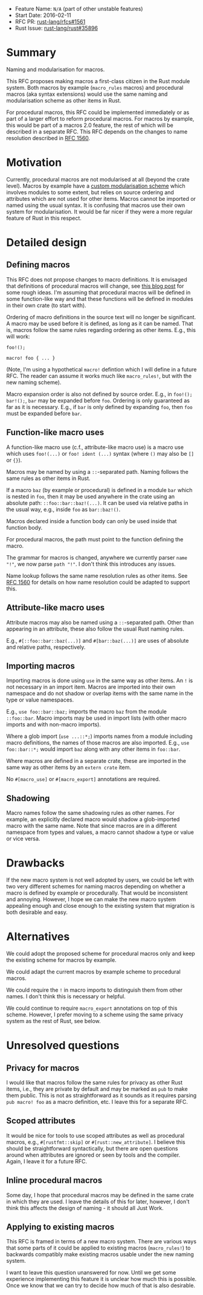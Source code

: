 - Feature Name: `N/A` (part of other unstable features)
- Start Date: 2016-02-11
- RFC PR: [rust-lang/rfcs#1561](https://github.com/rust-lang/rfcs/pull/1561)
- Rust Issue: [rust-lang/rust#35896](https://github.com/rust-lang/rust/issues/35896)

# Summary
[summary]: #summary

Naming and modularisation for macros.

This RFC proposes making macros a first-class citizen in the Rust module system.
Both macros by example (`macro_rules` macros) and procedural macros (aka syntax
extensions) would use the same naming and modularisation scheme as other items
in Rust.

For procedural macros, this RFC could be implemented immediately or as part of a
larger effort to reform procedural macros. For macros by example, this would be
part of a macros 2.0 feature, the rest of which will be described in a separate
RFC. This RFC depends on the changes to name resolution described in
[RFC 1560](https://github.com/rust-lang/rfcs/pull/1560).

# Motivation
[motivation]: #motivation

Currently, procedural macros are not modularised at all (beyond the crate
level). Macros by example have a [custom modularisation
scheme](https://github.com/rust-lang/rfcs/blob/master/text/0453-macro-reform.md)
which involves modules to some extent, but relies on source ordering and
attributes which are not used for other items. Macros cannot be imported or
named using the usual syntax. It is confusing that macros use their own system
for modularisation. It would be far nicer if they were a more regular feature of
Rust in this respect.


# Detailed design
[design]: #detailed-design

## Defining macros

This RFC does not propose changes to macro definitions. It is envisaged that
definitions of procedural macros will change, see [this blog post](http://ncameron.org/blog/macro-plans-syntax/)
for some rough ideas. I'm assuming that procedural macros will be defined in
some function-like way and that these functions will be defined in modules in
their own crate (to start with).

Ordering of macro definitions in the source text will no longer be significant.
A macro may be used before it is defined, as long as it can be named. That is,
macros follow the same rules regarding ordering as other items. E.g., this will
work:

```
foo!();

macro! foo { ... }
```

(Note, I'm using a hypothetical `macro!` defintion which I will define in a future
RFC. The reader can assume it works much like `macro_rules!`, but with the new
naming scheme).

Macro expansion order is also not defined by source order. E.g., in `foo!(); bar!();`,
`bar` may be expanded before `foo`. Ordering is only guaranteed as far as it is
necessary. E.g., if `bar` is only defined by expanding `foo`, then `foo` must be
expanded before `bar`.

## Function-like macro uses

A function-like macro use (c.f., attribute-like macro use) is a macro use which
uses `foo!(...)` or `foo! ident (...)` syntax (where `()` may also be `[]` or `{}`).

Macros may be named by using a `::`-separated path. Naming follows the same
rules as other items in Rust.

If a macro `baz` (by example or procedural) is defined in a module `bar` which
is nested in `foo`, then it may be used anywhere in the crate using an
absolute path: `::foo::bar::baz!(...)`. It can be used via relative paths in the
usual way, e.g., inside `foo` as `bar::baz!()`.

Macros declared inside a function body can only be used inside that function
body.

For procedural macros, the path must point to the function defining the macro.

The grammar for macros is changed, anywhere we currently parser `name "!"`, we
now parse `path "!"`. I don't think this introduces any issues.

Name lookup follows the same name resolution rules as other items. See [RFC
1560](https://github.com/rust-lang/rfcs/pull/1560) for details on how name
resolution could be adapted to support this.

## Attribute-like macro uses

Attribute macros may also be named using a `::`-separated path. Other than
appearing in an attribute, these also follow the usual Rust naming rules.

E.g., `#[::foo::bar::baz(...)]` and `#[bar::baz(...)]` are uses of absolute and
relative paths, respectively.


## Importing macros

Importing macros is done using `use` in the same way as other items. An `!` is
not necessary in an import item. Macros are imported into their own namespace
and do not shadow or overlap items with the same name in the type or value
namespaces.

E.g., `use foo::bar::baz;` imports the macro `baz` from the module `::foo::bar`.
Macro imports may be used in import lists (with other macro imports and with
non-macro imports).

Where a glob import (`use ...::*;`) imports names from a module including macro
definitions, the names of those macros are also imported. E.g., `use
foo::bar::*;` would import `baz` along with any other items in `foo::bar`.

Where macros are defined in a separate crate, these are imported in the same way
as other items by an `extern crate` item.

No `#[macro_use]` or `#[macro_export]` annotations are required.


## Shadowing

Macro names follow the same shadowing rules as other names. For example, an
explicitly declared macro would shadow a glob-imported macro with the same name.
Note that since macros are in a different namespace from types and values, a
macro cannot shadow a type or value or vice versa.


# Drawbacks
[drawbacks]: #drawbacks

If the new macro system is not well adopted by users, we could be left with two
very different schemes for naming macros depending on whether a macro is defined
by example or procedurally. That would be inconsistent and annoying. However, I
hope we can make the new macro system appealing enough and close enough to the
existing system that migration is both desirable and easy.


# Alternatives
[alternatives]: #alternatives

We could adopt the proposed scheme for procedural macros only and keep the
existing scheme for macros by example.

We could adapt the current macros by example scheme to procedural macros.

We could require the `!` in macro imports to distinguish them from other names.
I don't think this is necessary or helpful.

We could continue to require `macro_export` annotations on top of this scheme.
However, I prefer moving to a scheme using the same privacy system as the rest
of Rust, see below.


# Unresolved questions
[unresolved]: #unresolved-questions

## Privacy for macros

I would like that macros follow the same rules for privacy as other Rust items,
i.e., they are private by default and may be marked as `pub` to make them
public. This is not as straightforward as it sounds as it requires parsing `pub
macro! foo` as a macro definition, etc. I leave this for a separate RFC.

## Scoped attributes

It would be nice for tools to use scoped attributes as well as procedural
macros, e.g., `#[rustfmt::skip]` or `#[rust::new_attribute]`. I believe this
should be straightforward syntactically, but there are open questions around
when attributes are ignored or seen by tools and the compiler. Again, I leave it
for a future RFC.

## Inline procedural macros

Some day, I hope that procedural macros may be defined in the same crate in
which they are used. I leave the details of this for later, however, I don't
think this affects the design of naming - it should all Just Work.

## Applying to existing macros

This RFC is framed in terms of a new macro system. There are various ways that
some parts of it could be applied to existing macros (`macro_rules!`) to
backwards compatibly make existing macros usable under the new naming system.

I want to leave this question unanswered for now. Until we get some experience
implementing this feature it is unclear how much this is possible. Once we know
that we can try to decide how much of that is also desirable.
